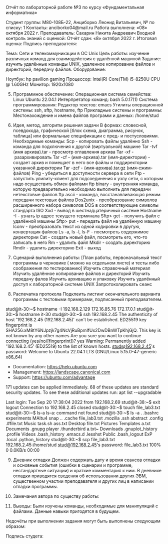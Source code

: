 Отчёт по лабораторной работе №3 по курсу «Фундаментальная информатика»

Студент группы: М80-108Б-22, Анциборко Леонид Витальевич, № по списку: 1
Контакты: anciborko04\@mail.ru Работа выполнена: «08» октября 2022 г.
Преподаватель: Сахарин Никита Андреевич Входной контроль знаний с
оценкой: Отчёт сдан: «8» октября 2022 г. Итоговая оценка: Подпись
преподавателя:

Тема: Сети и телекоммуникации в ОС Unix Цель работы: изучение различных
команд для взаимодействия с удалённой машиной Задание: изучить удалённые
команды UNIX, удаленное копирование файлов и директорий, передачу
файлов. Оборудование:

Ноутбук: hp pavilion gaming Процессор: Intel(R) Core(TM) i5-8250U CPU @
1.60GHz Монитор: 1920x1080

5.  Программное обеспечение: Операционная система семейства: Linux
    Ubuntu 22.04.1 Интерпретатор команд: bash 5.0.17(1) Система
    программирования: Редактор текстов: emacs Утилиты операционной
    системы: ssh, sftp, hostname, ftp Прикладные системы и программы:
    Местонахождение и имена файлов программ и данных: /home/stud

6.  Идея, метод, алгоритм решения задачи В формах: словесной,
    псевдокода, графической \[блок схема, диаграмма, рисунок, таблица\]
    или формальные спецификации с пред- и постусловиями. Необходимые
    команды: Scp - копировать файлы удалённо Ssh - команда для
    подключения к другой (виртуальной) машине Tar -tvf (имя
    архива).tar - просмотр оглавления архива Tar -xf -  разархивировать
    Tar -cf - (имя-архива).tar (имя-директории) - создает архив и
    помещает в него все файлы и поддиректории указанной директории Tar
    -zcf - (имя-архива).tar.gz (имя-сжим-файлов) Ping - убедиться в
    доступности сервера в сети Ftp - запустить улилиту-клиент для
    подсоединения к узлу сети, с которым надо осуществить обмен файлами
    ftp binary - внутренняя команда, которую предварительно необходимо
    выполнить для передачи нетекстовые файлов ftp ascii - команда,
    восстанавливающая режим передачи текстовых файлов Dos2unix -
    преобразование символов расширенного набора символов DOS в
    соответствующие символы стандарта ISO Xxd - вывод в
    шестнадцатеричный системе Hostname -I - узнать ip адрес текущего
    терминала Sftp\> get - получить файл с удалённой машины Sftp\> put -
    передать файл на удалённую машину Iconv - преобразовать текст из
    одной кодировки в другую, конвертация файлов Ls -a, ls -l, ls-F -
    посмотреть содержимое директории Cat - создать новый файл,
    посмотреть его, что-то записать в него Rm - удалить файл Mkdir -
    создать директорию Rmdir - удалить директорию Exit - выход

7.  Сценарий выполнения работы: \[План работы, первоначальный текст
    программы в черновике ( можно на отдельном листе) и тесты либо
    соображения по тестированию\] Изучить справочный материал Изучить
    удалённое копирование файлов и директорий Изучить передачу фалов
    Изучить архивацию и упаковку Изучить удалённый доступ к лабораторной
    системе UNIX Запротоколировать сеанс

8.  Распечатка протокола Подклеить листинг окончательного варианта
    программы с тестовыми примерами, подписанный преподавателем.

stud@it-30:~$ hostname -I
192.168.2.129 172.16.85.76 172.17.0.1 
stud@it-30:~$ hostname
it-30
stud@it-30:~$ ssh 192.168.2.45
The authenticity of host '192.168.2.45 (192.168.2.45)' can't be established.
ED25519 key fingerprint is SHA256:xM8tY6NJpzjk7g4NcVjRuBpmIfUx2DwDBnWTpKhjGjQ.
This key is not known by any other names
Are you sure you want to continue connecting (yes/no/[fingerprint])? yes
Warning: Permanently added '192.168.2.45' (ED25519) to the list of known hosts.
stud@192.168.2.45's password: 
Welcome to Ubuntu 22.04.1 LTS (GNU/Linux 5.15.0-47-generic x86_64)

 * Documentation:  https://help.ubuntu.com
 * Management:     https://landscape.canonical.com
 * Support:        https://ubuntu.com/advantage

171 updates can be applied immediately.
68 of these updates are standard security updates.
To see these additional updates run: apt list --upgradable

Last login: Tue Sep 20 17:38:04 2022 from 192.168.2.69
stud@it-38:~$ exit
logout
Connection to 192.168.2.45 closed
stud@it-30:~$ touch file_lab3.txt
stud@it-30:~$ ls-a
ls-a: command not found
stud@it-30:~$ ls -a
.              .bashrc    experiments       MAItu4           snap
..             .cache     file_lab3.txt     .mozilla         .ssh
abstract       .config    .#file.txt        Music            task.sh
ass.txt        Desktop    file.txt          Pictures         Templates
a.txt          Documents  .gnupg            player           .thunderbird
a.txt~         Downloads  .gnuplot_history  .profile         Videos
.bash_history  .emacs.d   .lesshst          Public
.bash_logout   ExP        .local            .python_history
stud@it-30:~$ scp file_lab3.txt 192.168.2.45:/home/stud
stud@192.168.2.45's password: 
file_lab3.txt                                 100%    0     0.0KB/s   00:00


9.  Дневник отладки Должен содержать дату и время сеансов отладки и
    основные события (ошибки в сценарии и программе, нестандартные
    ситуации) и краткие комментария к ним. В дневнике отладки приводятся
    сведения об использовании других ЭВМ, существенном участии
    преподавателя и других лиц в написании отладки программы.

10. Замечания автора по существу работы:

11. Выводы: Были изучены команды, необходимые для манипуляций с файлами.
    Данные навыки пригодятся в будущем.

Недочёты при выполнении задания могут быть выполнены следующим образом:

Подпись студета:
